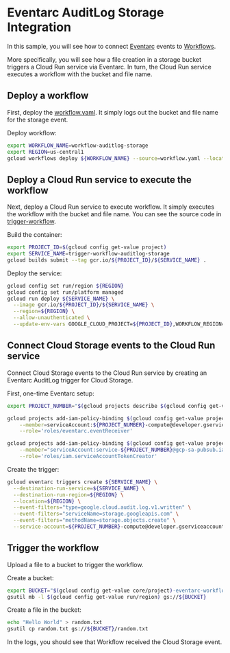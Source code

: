 # Eventarc AuditLog Storage Integration

In this sample, you will see how to connect
[Eventarc](https://cloud.google.com/eventarc/docs) events to
[Workflows](https://cloud.google.com/workflows/docs).

More specifically, you will see how a file creation in a storage bucket triggers
a Cloud Run service via Eventarc. In turn, the Cloud Run service executes a
workflow with the bucket and file name.

## Deploy a workflow

First, deploy the [workflow.yaml](workflow.yaml). It simply
logs out the bucket and file name for the storage event.

Deploy workflow:

```sh
export WORKFLOW_NAME=workflow-auditlog-storage
export REGION=us-central1
gcloud workflows deploy ${WORKFLOW_NAME} --source=workflow.yaml --location=${REGION}
```

## Deploy a Cloud Run service to execute the workflow

Next, deploy a Cloud Run service to execute workflow. It simply executes the
workflow with the bucket and file name. You can see the source code in
[trigger-workflow](trigger-workflow).

Build the container:

```sh
export PROJECT_ID=$(gcloud config get-value project)
export SERVICE_NAME=trigger-workflow-auditlog-storage
gcloud builds submit --tag gcr.io/${PROJECT_ID}/${SERVICE_NAME} .
```

Deploy the service:

```sh
gcloud config set run/region ${REGION}
gcloud config set run/platform managed
gcloud run deploy ${SERVICE_NAME} \
  --image gcr.io/${PROJECT_ID}/${SERVICE_NAME} \
  --region=${REGION} \
  --allow-unauthenticated \
  --update-env-vars GOOGLE_CLOUD_PROJECT=${PROJECT_ID},WORKFLOW_REGION=${REGION},WORKFLOW_NAME=${WORKFLOW_NAME}
```

## Connect Cloud Storage events to the Cloud Run service

Connect Cloud Storage events to the Cloud Run service by creating an Eventarc
AuditLog trigger for Cloud Storage.

First, one-time Eventarc setup:

```sh
export PROJECT_NUMBER="$(gcloud projects describe $(gcloud config get-value project) --format='value(projectNumber)')"

gcloud projects add-iam-policy-binding $(gcloud config get-value project) \
    --member=serviceAccount:${PROJECT_NUMBER}-compute@developer.gserviceaccount.com \
    --role='roles/eventarc.eventReceiver'

gcloud projects add-iam-policy-binding $(gcloud config get-value project) \
    --member="serviceAccount:service-${PROJECT_NUMBER}@gcp-sa-pubsub.iam.gserviceaccount.com" \
    --role='roles/iam.serviceAccountTokenCreator'
```

Create the trigger:

```sh
gcloud eventarc triggers create ${SERVICE_NAME} \
  --destination-run-service=${SERVICE_NAME} \
  --destination-run-region=${REGION} \
  --location=${REGION} \
  --event-filters="type=google.cloud.audit.log.v1.written" \
  --event-filters="serviceName=storage.googleapis.com" \
  --event-filters="methodName=storage.objects.create" \
  --service-account=${PROJECT_NUMBER}-compute@developer.gserviceaccount.com
```

## Trigger the workflow

Upload a file to a bucket to trigger the workflow.

Create a bucket:

```sh
export BUCKET="$(gcloud config get-value core/project)-eventarc-workflows"
gsutil mb -l $(gcloud config get-value run/region) gs://${BUCKET}
```

Create a file in the bucket:

```sh
echo "Hello World" > random.txt
gsutil cp random.txt gs://${BUCKET}/random.txt
```

In the logs, you should see that Workflow received the Cloud Storage event.
